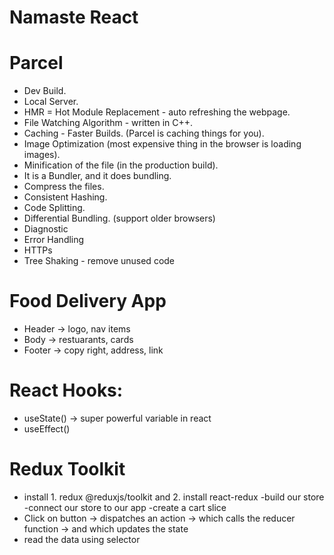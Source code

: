 # Namaste React

# Parcel

- Dev Build.
- Local Server.
- HMR = Hot Module Replacement - auto refreshing the webpage.
- File Watching Algorithm - written in C++.
- Caching - Faster Builds. (Parcel is caching things for you).
- Image Optimization (most expensive thing in the browser is loading images).
- Minification of the file (in the production build).
- It is a Bundler, and it does bundling.
- Compress the files.
- Consistent Hashing.
- Code Splitting.
- Differential Bundling. (support older browsers)
- Diagnostic
- Error Handling
- HTTPs
- Tree Shaking - remove unused code

# Food Delivery App

- Header -> logo, nav items
- Body -> restuarants, cards
- Footer -> copy right, address, link

# React Hooks:

- useState() -> super powerful variable in react
- useEffect()

# Redux Toolkit

- install 1. redux @reduxjs/toolkit and 2. install react-redux
  -build our store
  -connect our store to our app
  -create a cart slice
- Click on button -> dispatches an action -> which calls the reducer function -> and which updates the state
- read the data using selector
